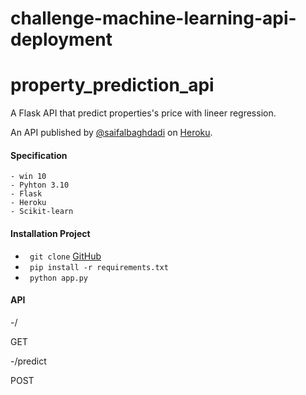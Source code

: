 # challenge-machine-learning-api-deployment

# property_prediction_api
A Flask API that predict properties's price with lineer regression.

An API published by [@saifalbaghdadi](https://www.linkedin.com/in/saif-malkshahi/) on [Heroku](https://saif99.herokuapp.com/).

#### Specification
```
- win 10
- Pyhton 3.10
- Flask
- Heroku
- Scikit-learn
```
#### Installation Project

- ` git clone` [GitHub](https://github.com/saifalbaghdadi/challenge_API_deployment.git)
- ` pip install -r requirements.txt`
- ` python app.py`

#### API
-/

GET

-/predict

POST

